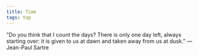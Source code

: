 ```yaml
---
title: Time
tags: top
---
```


"Do you think that I count the days? There is only one day left, always starting over: it is given to us at dawn and taken away from us at dusk.”
― Jean-Paul Sartre